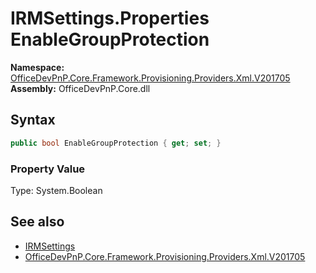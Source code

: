 # IRMSettings.Properties EnableGroupProtection
  

**Namespace:** [OfficeDevPnP.Core.Framework.Provisioning.Providers.Xml.V201705](OfficeDevPnP.Core.Framework.Provisioning.Providers.Xml.V201705.md)  
**Assembly:** OfficeDevPnP.Core.dll  
## Syntax
```C#
public bool EnableGroupProtection { get; set; }
```

### Property Value
Type: System.Boolean  

## See also
- [IRMSettings](OfficeDevPnP.Core.Framework.Provisioning.Providers.Xml.V201705.IRMSettings.md) 
- [OfficeDevPnP.Core.Framework.Provisioning.Providers.Xml.V201705](OfficeDevPnP.Core.Framework.Provisioning.Providers.Xml.V201705.md) 
